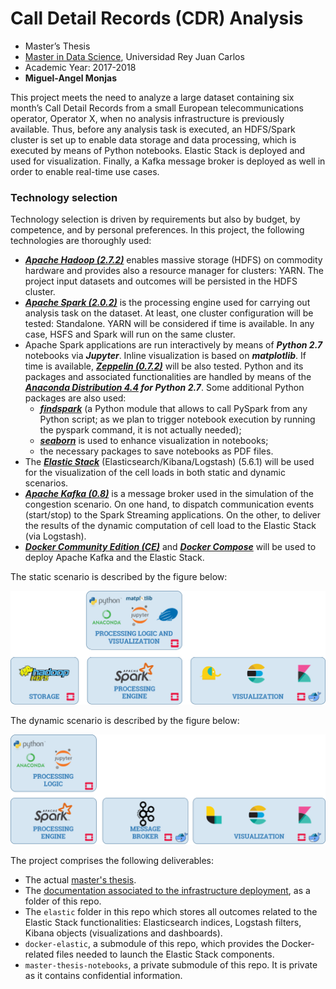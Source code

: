 # Call Detail Records (CDR) Analysis

* Master’s Thesis
* [Master in Data Science](http://www.masterdatascience.es/), Universidad Rey Juan Carlos
* Academic Year: 2017-2018
* **Miguel-Angel Monjas**

This project meets the need to analyze a large dataset containing six month’s Call Detail Records from a small European telecommunications operator, Operator X, when no analysis infrastructure is previously available. Thus, before any analysis task is executed, an HDFS/Spark cluster is set up to enable data storage and data processing, which is executed by means of Python notebooks. Elastic Stack is deployed and used for visualization. Finally, a Kafka message broker is deployed as well in order to enable real-time use cases.

### Technology selection
Technology selection is driven by requirements but also by budget, by competence, and by personal preferences. In this project, the following technologies are thoroughly used:
* ***[Apache Hadoop (2.7.2)](http://hadoop.apache.org/docs/r2.7.4/)*** enables massive storage (HDFS) on commodity hardware and provides also a resource manager for clusters: YARN. The project input datasets and outcomes will be persisted in the HDFS cluster.
* ***[Apache Spark (2.0.2)](https://spark.apache.org/releases/spark-release-2-0-2.html)*** is the processing engine used for carrying out analysis task on the dataset. At least, one cluster configuration will be tested: Standalone. YARN will be considered if time is available. In any case, HSFS and Spark will run on the same cluster.
* Apache Spark applications are run interactively by means of ***Python 2.7*** notebooks via ***Jupyter***. Inline visualization is based on ***matplotlib***. If time is available, ***[Zeppelin (0.7.2)](https://zeppelin.apache.org/docs/0.7.2/)*** will be also tested. Python and its packages and associated functionalities are handled by means of the ***[Anaconda Distribution 4.4](https://www.anaconda.com/distribution/) for Python 2.7***. Some additional Python packages are also used:
  * ***[findspark](https://github.com/minrk/findspark)*** (a Python module that allows to call PySpark from any Python script; as we plan to trigger notebook execution by running the pyspark command, it is not actually needed);
  * ***[seaborn](https://seaborn.pydata.org/)*** is used to enhance visualization in notebooks;
  * the necessary packages to save notebooks as PDF files.
* The ***[Elastic Stack](https://www.elastic.co/products)*** (Elasticsearch/Kibana/Logstash) (5.6.1) will be used for the visualization of the cell loads in both static and dynamic scenarios.
* ***[Apache Kafka (0.8)](https://kafka.apache.org/)*** is a  message broker used in the simulation of the congestion scenario. On one hand, to dispatch communication events (start/stop) to the Spark Streaming applications. On the other, to deliver the results of the dynamic computation of cell load to the Elastic Stack (via Logstash).
* ***[Docker Community Edition (CE)](https://www.docker.com/community-edition)*** and ***[Docker Compose](https://docs.docker.com/compose/)*** will be used to deploy Apache Kafka and the Elastic Stack.

The static scenario is described by the figure below:

![Static scenario](./doc/images/Static-Technology.PNG)

The dynamic scenario is described by the figure below:

![Dynamic scenario](./doc/images/Dynamic-Technology.PNG)

The project comprises the following deliverables:
* The actual [master's thesis](./Masters_thesis_Miguel-Angel_Monjas_v1.02.docx).
* The [documentation associated to the infrastructure deployment](./doc/infrastructure.md), as a folder of this repo.
* The `elastic` folder in this repo which stores all outcomes related to the Elastic Stack functionalities: Elasticsearch indices, Logstash filters, Kibana objects (visualizations and dashboards).
* `docker-elastic`, a submodule of this repo, which provides the Docker-related files needed to launch the Elastic Stack components.
* `master-thesis-notebooks`, a private submodule of this repo. It is private as it contains confidential information. 